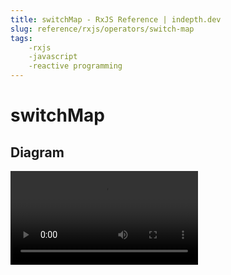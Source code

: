 ```yaml
---
title: switchMap - RxJS Reference | indepth.dev
slug: reference/rxjs/operators/switch-map
tags:
    -rxjs 
    -javascript 
    -reactive programming
---
```


# switchMap

## Diagram

<video>
    <source src="https://images.indepth.dev/references/rxjs/operators/switch-map.mp4" type="video/mp4">
</video>
